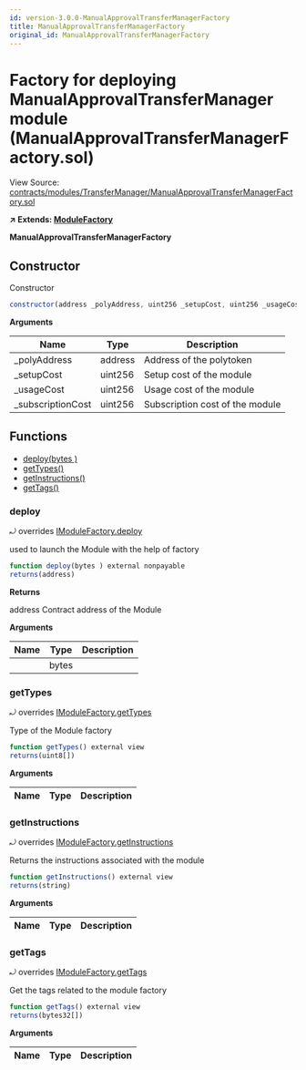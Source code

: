 ```yaml
---
id: version-3.0.0-ManualApprovalTransferManagerFactory
title: ManualApprovalTransferManagerFactory
original_id: ManualApprovalTransferManagerFactory
---
```


# Factory for deploying ManualApprovalTransferManager module (ManualApprovalTransferManagerFactory.sol)

View Source: [contracts/modules/TransferManager/ManualApprovalTransferManagerFactory.sol](../../contracts/modules/TransferManager/ManualApprovalTransferManagerFactory.sol)

**↗ Extends: [ModuleFactory](ModuleFactory.md)**

**ManualApprovalTransferManagerFactory**

## Constructor

Constructor

```js
constructor(address _polyAddress, uint256 _setupCost, uint256 _usageCost, uint256 _subscriptionCost) public
```

**Arguments**

| Name        | Type           | Description  |
| ------------- |------------- | -----|
| _polyAddress | address | Address of the polytoken | 
| _setupCost | uint256 | Setup cost of the module | 
| _usageCost | uint256 | Usage cost of the module | 
| _subscriptionCost | uint256 | Subscription cost of the module | 

## Functions

- [deploy(bytes )](#deploy)
- [getTypes()](#gettypes)
- [getInstructions()](#getinstructions)
- [getTags()](#gettags)

### deploy

⤾ overrides [IModuleFactory.deploy](IModuleFactory.md#deploy)

used to launch the Module with the help of factory

```js
function deploy(bytes ) external nonpayable
returns(address)
```

**Returns**

address Contract address of the Module

**Arguments**

| Name        | Type           | Description  |
| ------------- |------------- | -----|
|  | bytes |  | 

### getTypes

⤾ overrides [IModuleFactory.getTypes](IModuleFactory.md#gettypes)

Type of the Module factory

```js
function getTypes() external view
returns(uint8[])
```

**Arguments**

| Name        | Type           | Description  |
| ------------- |------------- | -----|

### getInstructions

⤾ overrides [IModuleFactory.getInstructions](IModuleFactory.md#getinstructions)

Returns the instructions associated with the module

```js
function getInstructions() external view
returns(string)
```

**Arguments**

| Name        | Type           | Description  |
| ------------- |------------- | -----|

### getTags

⤾ overrides [IModuleFactory.getTags](IModuleFactory.md#gettags)

Get the tags related to the module factory

```js
function getTags() external view
returns(bytes32[])
```

**Arguments**

| Name        | Type           | Description  |
| ------------- |------------- | -----|


